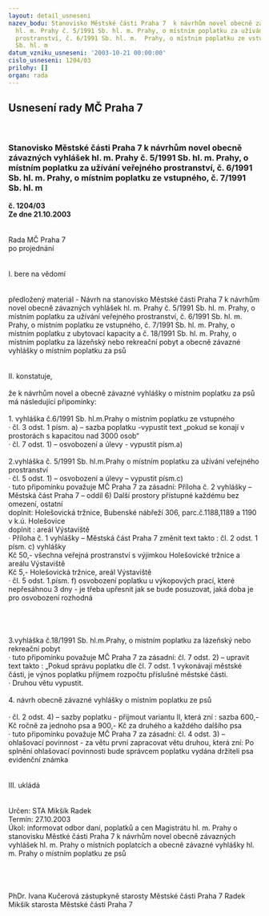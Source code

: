 ```yaml
---
layout: detail_usneseni
nazev_bodu: Stanovisko Městské části Praha 7  k návrhům novel obecně závazných vyhlášek
  hl. m. Prahy č. 5/1991 Sb. hl. m. Prahy, o místním poplatku za užívání veřejného
  prostranství, č. 6/1991 Sb. hl. m.  Prahy, o místnim poplatku ze vstupného, č. 7/1991
  Sb. hl. m
datum_vzniku_usneseni: '2003-10-21 00:00:00'
cislo_usneseni: 1204/03
prilohy: []
organ: rada
---
```

<div id="ucUsn_pList" class="usn">
	<span><h2>Usnesení rady MČ Praha 7 </h2>
<br></span><div class="standBody">
<span><h3>Stanovisko Městské části Praha 7  k návrhům novel obecně závazných vyhlášek hl. m. Prahy č. 5/1991 Sb. hl. m. Prahy, o místním poplatku za užívání veřejného prostranství, č. 6/1991 Sb. hl. m.  Prahy, o místnim poplatku ze vstupného, č. 7/1991 Sb. hl. m</h3></span><div class="center">
		<strong>č. 1204/03</strong><br>
	</div>
<div class="center">
		<strong>Ze dne 21.10.2003</strong><br><br>
	</div>
<br>Rada MČ Praha 7<br>po projednání<br><br><br>I.	bere na vědomí<br><br> <br>předložený materiál - Návrh na stanovisko Městské části Praha 7  k návrhům novel obecně závazných vyhlášek hl. m. Prahy č. 5/1991 Sb. hl. m. Prahy, o místním poplatku za užívání veřejného prostranství, č. 6/1991 Sb. hl. m.  Prahy, o místním poplatku ze vstupného, č. 7/1991 Sb. hl. m. Prahy, o místním poplatku z ubytovací kapacity a č. 18/1991 Sb. hl. m. Prahy, o místním poplatku za lázeňský nebo rekreační pobyt  a obecně závazné vyhlášky o místním poplatku za psů<br><br><br>II.	konstatuje,<br><br>že k návrhům novel a obecně závazné vyhlášky o místním poplatku za psů má následující připomínky:<br><br>1. vyhláška č.6/1991 Sb. hl.m.Prahy o místním poplatku ze vstupného <br>·	čl. 3 odst. 1 písm. a) – sazba poplatku -vypustit text „pokud se konají v prostorách s kapacitou nad 3000 osob“<br>·	čl. 7 odst. 1) – osvobození a úlevy - vypustit písm.a)<br><br>2.vyhláška č. 5/1991 Sb. hl.m.Prahy o místním poplatku za užívání veřejného prostranství <br>·	čl. 5 odst. 1) – osvobození a úlevy – vypustit písm.c)<br>·	tuto připomínku považuje MČ Praha 7 za zásadní: Příloha č. 2 vyhlášky –  Městská část Praha 7 – oddíl 6) Další prostory přístupné každému bez omezení, ostatní <br>	doplnit: Holešovická tržnice, Bubenské nábřeží 306, parc.č.1188,1189 a 1190 v k.ú.     Holešovice<br>	doplnit :  areál Výstaviště  <br>·	Příloha č. 1 vyhlášky – Městská část Praha 7	změnit text takto :  čl. 2 odst. 1 písm. c) vyhlášky<br>	Kč 50,- všechna veřejná prostranství s výjimkou Holešovické tržnice a areálu Výstaviště <br>	Kč   5,-  Holešovická tržnice, areál Výstaviště<br>·	čl. 5 odst. 1.písm. f) osvobození poplatku u výkopových prací, které nepřesáhnou 3 dny - je třeba upřesnit jak se bude posuzovat, jaká doba je pro osvobození rozhodná <br><br><br> <br><br>3.vyhláška č.18/1991 Sb. hl.m.Prahy, o místním poplatku za lázeňský nebo rekreační pobyt<br>·	tuto připomínku považuje MČ Praha 7 za zásadní: čl. 7 odst. 2) – upravit text takto : „Pokud správu poplatku dle čl. 7 odst. 1 vykonávají městské části, je výnos poplatku příjmem rozpočtu příslušné městské  části.<br>·	Druhou větu vypustit.<br><br>4. návrh obecně závazné vyhlášky o místním poplatku ze psů<br><br>·	čl. 2 odst. 4) – sazby poplatku -  přijmout variantu II, která zní :  sazba 600,- Kč ročně za jednoho psa  a 900,- Kč za druhého a každého dalšího psa <br>·	tuto připomínku považuje MČ Praha 7 za zásadní: čl. 4 odst. 3) – ohlašovací povinnost - za větu první zapracovat větu druhou, která zní: Po splnění ohlašovací povinnosti bude správcem poplatku vydána držiteli psa evidenční známka <br><br><br>III.	ukládá <br><br><br>Určen:	STA Mikšík Radek<br>Termín: 27.10.2003<br>Úkol:	informovat odbor daní, poplatků a cen Magistrátu hl. m. Prahy o stanovisku Městké části Praha 7 k návrhům novel obecně závazných vyhlášek hl. m. Prahy o místních poplatcích a obecně závazné vyhlášky hl. m. Prahy o místním poplatku ze psů <br> <br><br><br>	<br>PhDr. Ivana Kučerová zástupkyně starosty Městské části Praha 7	 Radek Mikšík starosta Městské části Praha 7<br>	<br><br>
</div>
</div>